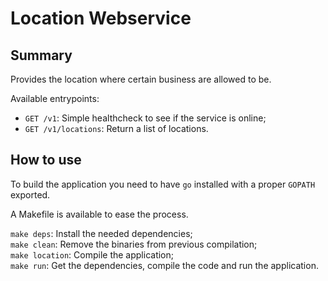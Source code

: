 # Location Webservice

## Summary

Provides the location where certain business are allowed to be.

Available entrypoints:

* `GET /v1`: Simple healthcheck to see if the service is online;
* `GET /v1/locations`: Return a list of locations.

## How to use

To build the application you need to have `go` installed with a proper `GOPATH` exported.

A Makefile is available to ease the process.

`make deps`: Install the needed dependencies;  
`make clean`: Remove the binaries from previous compilation;  
`make location`: Compile the application;  
`make run`: Get the dependencies, compile the code and run the application.
